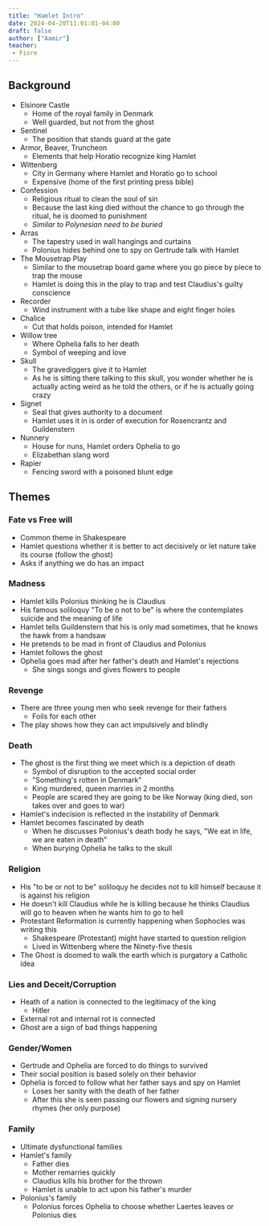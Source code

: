 ```yaml
---
title: "Hamlet Intro"
date: 2024-04-20T11:01:01-04:00
draft: false
author: ["Aamir"]
teacher:
 - Fiore
---
```


## Background

- Elsinore Castle
  - Home of the royal family in Denmark
  - Well guarded, but not from the ghost
- Sentinel
  - The position that stands guard at the gate
- Armor, Beaver, Truncheon
  - Elements that help Horatio recognize king Hamlet
- Wittenberg
  - City in Germany where Hamlet and Horatio go to school
  - Expensive (home of the first printing press bible)
- Confession
  - Religious ritual to clean the soul of sin
  - Because the last king died without the chance to go through the ritual, he is doomed to punishment
  - _Similar to Polynesian need to be buried_
- Arras
  - The tapestry used in wall hangings and curtains
  - Polonius hides behind one to spy on Gertrude talk with Hamlet
- The Mousetrap Play
  - Similar to the mousetrap board game where you go piece by piece to trap the mouse
  - Hamlet is doing this in the play to trap and test Claudius's guilty conscience
- Recorder
  - Wind instrument with a tube like shape and eight finger holes
- Chalice
  - Cut that holds poison, intended for Hamlet
- Willow tree
  - Where Ophelia falls to her death
  - Symbol of weeping and love
- Skull
  - The gravediggers give it to Hamlet
  - As he is sitting there talking to this skull, you wonder whether he is actually acting weird as he told the others, or if he is actually going crazy
- Signet
  - Seal that gives authority to a document
  - Hamlet uses it in is order of execution for Rosencrantz and Guildenstern
- Nunnery
  - House for nuns, Hamlet orders Ophelia to go
  - Elizabethan slang word
- Rapier
  - Fencing sword with a poisoned blunt edge

## Themes

### Fate vs Free will

- Common theme in Shakespeare
- Hamlet questions whether it is better to act decisively or let nature take its course (follow the ghost)
- Asks if anything we do has an impact

### Madness

- Hamlet kills Polonius thinking he is Claudius
- His famous soliloquy "To be o not to be" is where the contemplates suicide and the meaning of life
- Hamlet tells Guildenstern that his is only mad sometimes, that he knows the hawk from a handsaw
- He pretends to be mad in front of Claudius and Polonius
- Hamlet follows the ghost
- Ophelia goes mad after her father's death and Hamlet's rejections
  - She sings songs and gives flowers to people

### Revenge

- There are three young men who seek revenge for their fathers
  - Foils for each other
- The play shows how they can act impulsively and blindly

### Death

- The ghost is the first thing we meet which is a depiction of death
  - Symbol of disruption to the accepted social order
  - "Something's rotten in Denmark"
  - King murdered, queen marries in 2 months
  - People are scared they are going to be like Norway (king died, son takes over and goes to war)
- Hamlet's indecision is reflected in the instability of Denmark
- Hamlet becomes fascinated by death
  - When he discusses Polonius's death body he says, "We eat in life, we are eaten in death"
  - When burying Ophelia he talks to the skull

### Religion

- His "to be or not to be" soliloquy he decides not to kill himself because it is against his religion
- He doesn't kill Claudius while he is killing because he thinks Claudius will go to heaven when he wants him to go to hell
- Protestant Reformation is currently happening when Sophocles was writing this
  - Shakespeare (Protestant) might have started to question religion
  - Lived in Wittenberg where the Ninety-five thesis
- The Ghost is doomed to walk the earth which is purgatory a Catholic idea

### Lies and Deceit/Corruption

- Heath of a nation is connected to the legitimacy of the king
  - Hitler
- External rot and internal rot is connected
- Ghost are a sign of bad things happening

### Gender/Women

- Gertrude and Ophelia are forced to do things to survived
- Their social position is based solely on their behavior
- Ophelia is forced to follow what her father says and spy on Hamlet
  - Loses her sanity with the death of her father
  - After this she is seen passing our flowers and signing nursery rhymes (her only purpose)

### Family

- Ultimate dysfunctional families
- Hamlet's family
  - Father dies
  - Mother remarries quickly
  - Claudius kills his brother for the thrown
  - Hamlet is unable to act upon his father's murder
- Polonius's family
  - Polonius forces Ophelia to choose whether Laertes leaves or Polonius dies
